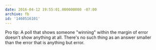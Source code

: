 ```yaml
---
date: 2016-04-12 19:55:01.000000000 -07:00
archive: fb
id: '1460516101'
---
```


Pro tip: A poll that shows someone "winning" within the margin of error doesn't show anything at all. There's no such thing as an answer smaller than the error that is anything but error.
